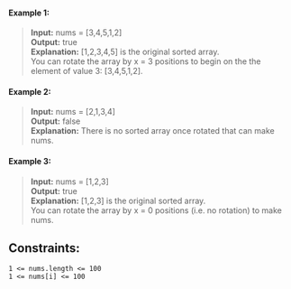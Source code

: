 #### Example 1:

> **Input:** nums = [3,4,5,1,2]  
> **Output:** true  
> **Explanation:** [1,2,3,4,5] is the original sorted array.  
> You can rotate the array by x = 3 positions to begin on the the element of value 3: [3,4,5,1,2].

#### Example 2:

> **Input:** nums = [2,1,3,4]  
> **Output:** false  
> **Explanation:** There is no sorted array once rotated that can make nums.

#### Example 3:

> **Input:** nums = [1,2,3]  
> **Output:** true  
> **Explanation:** [1,2,3] is the original sorted array.  
> You can rotate the array by x = 0 positions (i.e. no rotation) to make nums.

## Constraints:

```
1 <= nums.length <= 100
1 <= nums[i] <= 100
```
